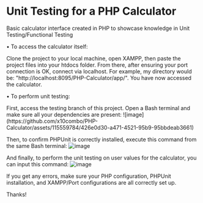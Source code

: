 # Unit Testing for a PHP Calculator
Basic calculator interface created in PHP to showcase knowledge in Unit Testing/Functional Testing

<p>• To access the calculator itself:</p>
Clone the project to your local machine, open XAMPP, then paste the project files into your htdocs folder. 
From there, after ensuring your port connection is OK, connect via localhost. 
For example, my directory would be: "http://localhost:8095/PHP-Calculator/app/". You have now accessed the calculator.
<p></p>
<p></p>

<p>• To perform unit testing:</p>
First, access the testing branch of this project. 
Open a Bash terminal and make sure all your dependencies are present:
![image](https://github.com/x10combo/PHP-Calculator/assets/115559784/426e0d30-a471-4521-95b9-95bbdeab3661)

Then, to confirm PHPUnit is correctly installed, execute this command from the same Bash terminal:
![image](https://github.com/x10combo/PHP-Calculator/assets/115559784/89ce74cc-555e-4c85-b7f0-9f92cc0d5edf)

And finally, to perform the unit testing on user values for the calculator, you can input this command:
![image](https://github.com/x10combo/PHP-Calculator/assets/115559784/b6b80ce7-2670-460a-9960-1068703cc448)

If you get any errors, make sure your PHP configuration, PHPUnit installation, and XAMPP/Port configurations are all correctly set up.

Thanks!



